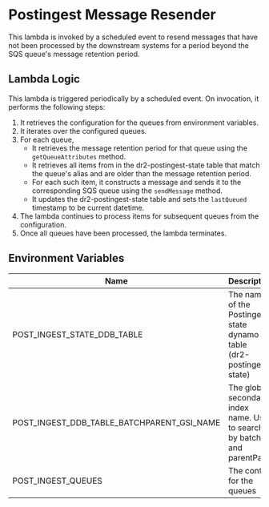# Postingest Message Resender

This lambda is invoked by a scheduled event to resend messages that have not been processed by the downstream systems for a period beyond the SQS queue's message retention period.

## Lambda Logic
This lambda is triggered periodically by a scheduled event. On invocation, it performs the following steps:
1. It retrieves the configuration for the queues from environment variables.
2. It iterates over the configured queues.
3. For each queue,
   * It retrieves the message retention period for that queue using the `getQueueAttributes` method.
   * It retrieves all items from in the dr2-postingest-state table that match the queue's alias and are older than the message retention period.
   * For each such item, it constructs a message and sends it to the corresponding SQS queue using the `sendMessage` method.
   * It updates the dr2-postingest-state table and sets the `lastQueued` timestamp to be current datetime.
4. The lambda continues to process items for subsequent queues from the configuration.
5. Once all queues have been processed, the lambda terminates.
 

## Environment Variables

| Name                                       | Description                                                               |
|--------------------------------------------|---------------------------------------------------------------------------|
| POST_INGEST_STATE_DDB_TABLE                | The name of the Postingest state dynamo table <br/>(dr2-postingest-state)                     |
| POST_INGEST_DDB_TABLE_BATCHPARENT_GSI_NAME | The global secondary index name. Used to search by batchId and parentPath |
| POST_INGEST_QUEUES                         | The config for the queues                                                 |